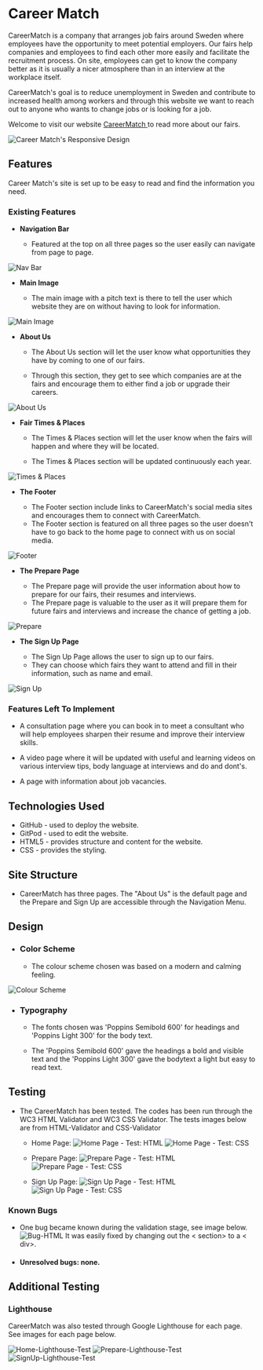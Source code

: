 # Career Match

CareerMatch is a company that arranges job fairs around Sweden where employees have the opportunity to meet potential employers. Our fairs help companies and employees to find each other more easily and facilitate the recruitment process. On site, employees can get to know the company better as it is usually a nicer atmosphere than in an interview at the workplace itself. 

CareerMatch's goal is to reduce unemployment in Sweden and contribute to increased health among workers and through this website we want to reach out to anyone who wants to change jobs or is looking for a job.

Welcome to visit our website <a href="https://arneladedovic.github.io/career-match/index.html" target="_blank" rel="noopener"> CareerMatch </a> to read more about our fairs. 

![Career Match's Responsive Design](assets/images/readme.images/career-match.png)

## Features
Career Match's site is set up to be easy to read and find the information you need. 

### Existing Features

- __Navigation Bar__

    * Featured at the top on all three pages so the user easily can navigate from page to page. 

![Nav Bar](assets/images/readme.images/navigation-bar.png)

- __Main Image__

    * The main image with a pitch text is there to tell the user which website they are on without having to look for information. 

![Main Image](assets/images/readme.images/head-image.png)

- __About Us__ 

    * The About Us section will let the user know what opportunities they have by coming to one of our fairs.
    
    * Through this section, they get to see which companies are at the fairs and encourage them to either find a job or upgrade their careers.

![About Us](assets/images/readme.images/about-careermatch.png)

- __Fair Times & Places__

    * The Times & Places section will let the user know when the fairs will happen and where they will be located.

    * The Times & Places section will be updated continuously each year. 

![Times & Places](assets/images/readme.images/place-and-date.png)

- __The Footer__

    * The Footer section include links to CareerMatch's social media sites and encourages them to connect with CareerMatch.
    * The Footer section is featured on all three pages so the user doesn't have to go back to the home page to connect with us on social media. 

![Footer](assets/images/readme.images/footer.png)

- __The Prepare Page__

    * The Prepare page will provide the user information about how to prepare for our fairs, their resumes and interviews.
    * The Prepare page is valuable to the user as it will prepare them for future fairs and interviews and increase the chance of getting a job.

![Prepare](assets/images/readme.images/prepare.png)

- __The Sign Up Page__

    * The Sign Up Page allows the user to sign up to our fairs.
    * They can choose which fairs they want to attend and fill in their information, such as name and email.

![Sign Up](assets/images/readme.images/signup.png)

### Features Left To Implement

* A consultation page where you can book in to meet a consultant who will help employees sharpen their resume and improve their interview skills. 

* A video page where it will be updated with useful and learning videos on various interview tips, body language at interviews and do and dont's.

* A page with information about job vacancies.

## Technologies Used

* GitHub - used to deploy the website.
* GitPod - used to edit the website.
* HTML5 - provides structure and content for the website.
* CSS - provides the styling.

## Site Structure

* CareerMatch has three pages. The "About Us" is the default page and the Prepare and Sign Up are accessible through the Navigation Menu.

## Design

* ### Color Scheme
    
   * The colour scheme chosen was based on a modern and calming feeling. 

![Colour Scheme](assets/images/readme.images/color-scheme.png)

* ### Typography 

    * The fonts chosen was 'Poppins Semibold 600' for headings and 'Poppins Light 300' for the body text. 

    * The 'Poppins Semibold 600' gave the headings a bold and visible text and the 'Poppins Light 300' gave the bodytext a light but easy to read text. 

## Testing

* The CareerMatch has been tested. The codes has been run through the WC3 HTML Validator and WC3 CSS Validator. 
The tests images below are from HTML-Validator and CSS-Validator
  
    * Home Page:
    ![Home Page - Test: HTML](assets/images/readme.images/test-home-html.png)
    ![Home Page - Test: CSS](assets/images/readme.images/test-home-css.png)

    * Prepare Page:
    ![Prepare Page - Test: HTML](assets/images/readme.images/test-prepare-html.png)
    ![Prepare Page - Test: CSS](assets/images/readme.images/test-prepare-css.png)

    * Sign Up Page:
    ![Sign Up Page - Test: HTML](assets/images/readme.images/test-signup-html.png)
    ![Sign Up Page - Test: CSS](assets/images/readme.images/test-signup-css.png)

### Known Bugs

* One bug became known during the validation stage, see image below. 
![Bug-HTML](assets/images/readme.images/error-html.png)
It was easily fixed by changing out the < section> to a < div>. 

* #### Unresolved bugs: none.

## Additional Testing

### Lighthouse

CareerMatch was also tested through Google Lighthouse for each page. See images for each page below. 

![Home-Lighthouse-Test](assets/images/readme.images/home-lg.png)
![Prepare-Lighthouse-Test](assets/images/readme.images/prepare-lg.png)
![SignUp-Lighthouse-Test](assets/images/readme.images/signup-lg.png)